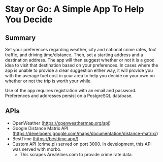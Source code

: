 # Stay or Go: A Simple App To Help You Decide

## Summary
Set your preferences regarding weather, city and national crime rates, foot traffic, and driving time/distance. Then, set a starting address and a destination address. The app will then suggest whether or not it is a good idea to visit that destination based on your preferences. In cases where the app is unable to provide a clear suggestion either way, it will provide you with the average fuel cost in your area to help you decide on your own on whether or not the trip is worth your while.

Use of the app requires registration with an email and password. Preferences and addresses persist on a PostgreSQL database.

## APIs
- OpenWeather (https://openweathermap.org/api)
- Google Distance Matrix API (https://developers.google.com/maps/documentation/distance-matrix/)
- BestTime (https://besttime.app/)
- Custom API (crime.pl) served on port 3000. In development, this API was served with morbo.
  - This scrapes AreaVibes.com to provide crime rate data.